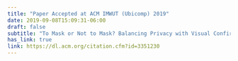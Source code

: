 ```yaml
---
title: "Paper Accepted at ACM IMWUT (Ubicomp) 2019"
date: 2019-09-08T15:09:31-06:00
draft: false
subtitle: "To Mask or Not to Mask? Balancing Privacy with Visual Confirmation Utility in Activity-Oriented Wearable Cameras"
has_link: true
link: https://dl.acm.org/citation.cfm?id=3351230
---
```






